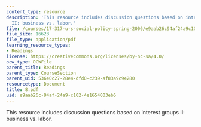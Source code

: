 ```yaml
---
content_type: resource
description: 'This resource includes discussion questions based on interest groups
  II: business vs. labor.'
file: /courses/17-317-u-s-social-policy-spring-2006/e9aab26c94af24a9c1024e1654003eb6_8.pdf
file_size: 16623
file_type: application/pdf
learning_resource_types:
- Readings
license: https://creativecommons.org/licenses/by-nc-sa/4.0/
ocw_type: OCWFile
parent_title: Readings
parent_type: CourseSection
parent_uid: 536e0c27-28e4-dfd0-c239-af83a9c94280
resourcetype: Document
title: 8.pdf
uid: e9aab26c-94af-24a9-c102-4e1654003eb6
---
```

This resource includes discussion questions based on interest groups II: business vs. labor.
